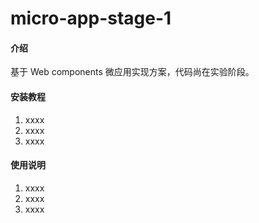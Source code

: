 # micro-app-stage-1

#### 介绍

基于 Web components 微应用实现方案，代码尚在实验阶段。

#### 安装教程

1.  xxxx
2.  xxxx
3.  xxxx

#### 使用说明

1.  xxxx
2.  xxxx
3.  xxxx